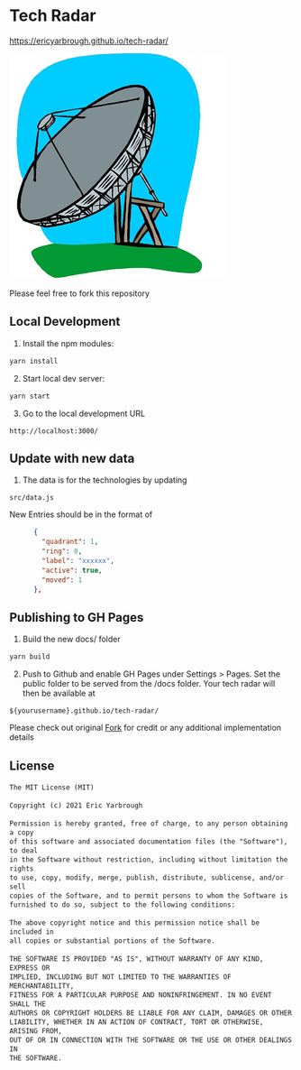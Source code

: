 # Tech Radar

https://ericyarbrough.github.io/tech-radar/

![Tech radar logo](src/logo.jpg)

Please feel free to fork this repository

## Local Development

1. Install the npm modules:

```sh
yarn install
```

2. Start local dev server:

```sh
yarn start
```

3. Go to the local development URL
 
```
http://localhost:3000/
```

## Update with new data

1. The data is for the technologies by updating

```
src/data.js
```

New Entries should be in the format of 

``` json
      {
        "quadrant": 1,
        "ring": 0,
        "label": "xxxxxx",
        "active": true,
        "moved": 1
      },
```

## Publishing to GH Pages

1. Build the new docs/ folder 

```sh
yarn build
```

2. Push to Github and enable GH Pages under Settings > Pages. Set the public folder to be served from the /docs folder. Your tech radar will then be available at 

```
${yourusername}.github.io/tech-radar/
```

Please check out original [Fork](https://github.com/zalando/tech-radar) for credit or any additional implementation details 

## License

```
The MIT License (MIT)

Copyright (c) 2021 Eric Yarbrough

Permission is hereby granted, free of charge, to any person obtaining a copy
of this software and associated documentation files (the "Software"), to deal
in the Software without restriction, including without limitation the rights
to use, copy, modify, merge, publish, distribute, sublicense, and/or sell
copies of the Software, and to permit persons to whom the Software is
furnished to do so, subject to the following conditions:

The above copyright notice and this permission notice shall be included in
all copies or substantial portions of the Software.

THE SOFTWARE IS PROVIDED "AS IS", WITHOUT WARRANTY OF ANY KIND, EXPRESS OR
IMPLIED, INCLUDING BUT NOT LIMITED TO THE WARRANTIES OF MERCHANTABILITY,
FITNESS FOR A PARTICULAR PURPOSE AND NONINFRINGEMENT. IN NO EVENT SHALL THE
AUTHORS OR COPYRIGHT HOLDERS BE LIABLE FOR ANY CLAIM, DAMAGES OR OTHER
LIABILITY, WHETHER IN AN ACTION OF CONTRACT, TORT OR OTHERWISE, ARISING FROM,
OUT OF OR IN CONNECTION WITH THE SOFTWARE OR THE USE OR OTHER DEALINGS IN
THE SOFTWARE.
```
